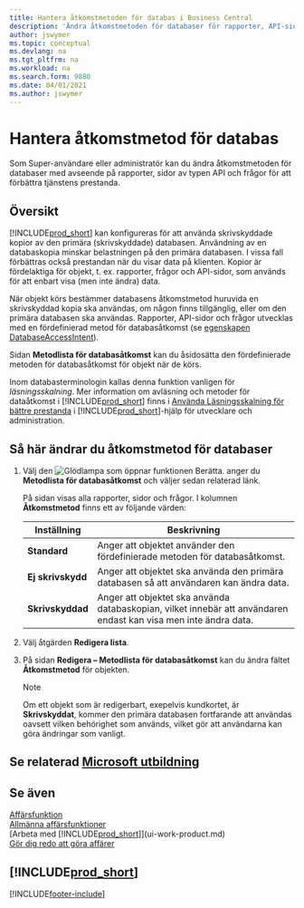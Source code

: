 ```yaml
---
title: Hantera åtkomstmetoden för databas i Business Central
description: 'Ändra åtkomstmetoden för databaser för rapporter, API-sidor och frågor.'
author: jswymer
ms.topic: conceptual
ms.devlang: na
ms.tgt_pltfrm: na
ms.workload: na
ms.search.form: 9880
ms.date: 04/01/2021
ms.author: jswymer
---
```

# <a name="managing-database-access-intent"></a><a name="managing-database-access-intent"></a>Hantera åtkomstmetod för databas

Som Super-användare eller administratör kan du ändra åtkomstmetoden för databaser med avseende på rapporter, sidor av typen API och frågor för att förbättra tjänstens prestanda.

## <a name="overview"></a><a name="overview"></a>Översikt

[!INCLUDE[prod_short](includes/prod_short.md)] kan konfigureras för att använda skrivskyddade kopior av den primära (skrivskyddade) databasen. Användning av en databaskopia minskar belastningen på den primära databasen. I vissa fall förbättras också prestandan när du visar data på klienten. Kopior är fördelaktiga för objekt, t. ex. rapporter, frågor och API-sidor, som används för att enbart visa (men inte ändra) data.

När objekt körs bestämmer databasens åtkomstmetod huruvida en skrivskyddad kopia ska användas, om någon finns tillgänglig, eller om den primära databasen ska användas. Rapporter, API-sidor och frågor utvecklas med en fördefinierad metod för databasåtkomst (se [egenskapen DatabaseAccessIntent](/dynamics365/business-central/dev-itpro/developer/properties/devenv-dataaccessintent-property)).

Sidan **Metodlista för databasåtkomst** kan du åsidosätta den fördefinierade metoden för databasåtkomst för objekt när de körs.

Inom databasterminologin kallas denna funktion vanligen för *läsningsskalning*. Mer information om avläsning och metoder för dataåtkomst i [!INCLUDE[prod_short](includes/prod_short.md)] finns i [Använda Läsningsskalning för bättre prestanda](/dynamics365/business-central/dev-itpro/administration/database-read-scale-out-overview) i [!INCLUDE[prod_short](includes/prod_short.md)]-hjälp för utvecklare och administration.

## <a name="to-change-the-database-access-intent"></a><a name="to-change-the-database-access-intent"></a>Så här ändrar du åtkomstmetod för databaser

1. Välj den ![Glödlampa som öppnar funktionen Berätta.](media/ui-search/search_small.png "Berätta för mig vad du vill göra") anger du **Metodlista för databasåtkomst** och väljer sedan relaterad länk.

    På sidan visas alla rapporter, sidor och frågor. I kolumnen **Åtkomstmetod** finns ett av följande värden:

    |**Inställning**|**Beskrivning**|  
    |------------|-------------|  
    |**Standard**|Anger att objektet använder den fördefinierade metoden för databasåtkomst.|
    |**Ej skrivskydd**|Anger att objektet ska använda den primära databasen så att användaren kan ändra data.|
    |**Skrivskyddad**|Anger att objektet ska använda databaskopian, vilket innebär att användaren endast kan visa men inte ändra data.|

2. Välj åtgärden **Redigera lista**.

3. På sidan **Redigera – Metodlista för databasåtkomst** kan du ändra fältet **Åtkomstmetod** för objekten.

    > [!NOTE]
    > Om ett objekt som är redigerbart, exepelvis kundkortet, är **Skrivskyddat**, kommer den primära databasen fortfarande att användas oavsett vilken behörighet som används, vilket gör att användarna kan göra ändringar som vanligt.

## <a name="see-related-microsoft-training"></a><a name="see-related-microsoft-training"></a>Se relaterad [Microsoft utbildning](/training/paths/deploy-configure-dynamics-365-business-central/)

## <a name="see-also"></a><a name="see-also"></a>Se även
[Affärsfunktion](across-business-functionality.md)  
[Allmänna affärsfunktioner](ui-across-business-areas.md)  
[Arbeta med [!INCLUDE[prod_short](includes/prod_short.md)]](ui-work-product.md)  
[Gör dig redo att göra affärer](ui-get-ready-business.md)    

## [!INCLUDE[prod_short](includes/free_trial_md.md)]


[!INCLUDE[footer-include](includes/footer-banner.md)]
